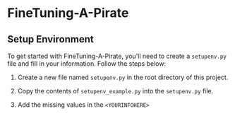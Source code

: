 # FineTuning-A-Pirate

## Setup Environment

To get started with FineTuning-A-Pirate, you'll need to create a `setupenv.py` file and fill in your information. Follow the steps below:

1. Create a new file named `setupenv.py` in the root directory of this project.

2. Copy the contents of `setupenv_example.py` into the `setupenv.py` file.

3. Add the missing values in the `<YOURINFOHERE>`
